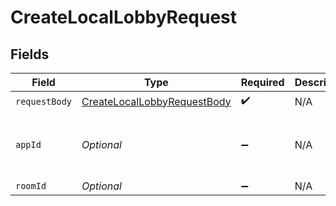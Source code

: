 # CreateLocalLobbyRequest


## Fields

| Field                                                                                 | Type                                                                                  | Required                                                                              | Description                                                                           | Example                                                                               |
| ------------------------------------------------------------------------------------- | ------------------------------------------------------------------------------------- | ------------------------------------------------------------------------------------- | ------------------------------------------------------------------------------------- | ------------------------------------------------------------------------------------- |
| `requestBody`                                                                         | [CreateLocalLobbyRequestBody](../../models/operations/CreateLocalLobbyRequestBody.md) | :heavy_check_mark:                                                                    | N/A                                                                                   |                                                                                       |
| `appId`                                                                               | *Optional<String>*                                                                    | :heavy_minus_sign:                                                                    | N/A                                                                                   | app-af469a92-5b45-4565-b3c4-b79878de67d2                                              |
| `roomId`                                                                              | *Optional<String>*                                                                    | :heavy_minus_sign:                                                                    | N/A                                                                                   | 2swovpy1fnunu                                                                         |